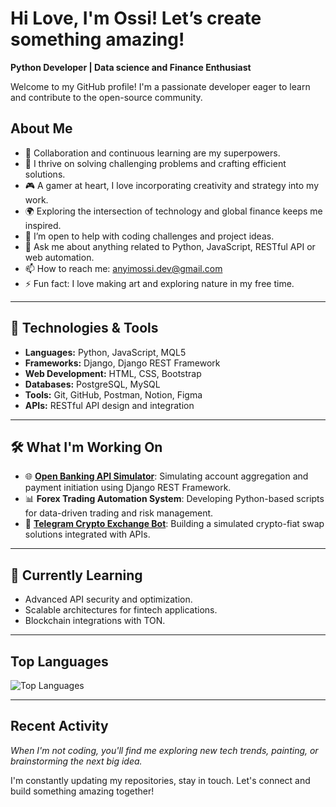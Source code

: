 # Hi Love, I'm Ossi! Let’s create something amazing!

 **Python Developer | Data science and Finance Enthusiast** 

Welcome to my GitHub profile! I'm a passionate developer eager to learn and contribute to the open-source community.

## About Me

- 🤝 Collaboration and continuous learning are my superpowers.
- 🌟 I thrive on solving challenging problems and crafting efficient solutions.  
- 🎮 A gamer at heart, I love incorporating creativity and strategy into my work.  
- 🌍 Exploring the intersection of technology and global finance keeps me inspired.  
- 🤔 I’m open to help with coding challenges and project ideas.
- 💬 Ask me about anything related to Python, JavaScript, RESTful API or web automation.
- 📫 How to reach me: [anyimossi.dev@gmail.com](mailto:anyimossi.dev@gmail.com)
- ⚡ Fun fact: I love making art and exploring nature in my free time.

---

## 🔧 **Technologies & Tools**

- **Languages:** Python, JavaScript, MQL5  
- **Frameworks:** Django, Django REST Framework  
- **Web Development:** HTML, CSS, Bootstrap  
- **Databases:** PostgreSQL, MySQL  
- **Tools:** Git, GitHub, Postman, Notion, Figma  
- **APIs:** RESTful API design and integration  

---

## 🛠️ **What I'm Working On**

- 🌐 **[Open Banking API Simulator](https://github.com/SilverbackOssi/Open-Banking-Api-Simulator)**: Simulating account aggregation and payment initiation using Django REST Framework.
- 📊 **Forex Trading Automation System**: Developing Python-based scripts for data-driven trading and risk management.
- 💼 **[Telegram Crypto Exchange Bot](https://github.com/SilverbackOssi/Telegram_Crypto_Exchange_Simulation)**: Building a simulated crypto-fiat swap solutions integrated with APIs.

---

## 🌱 **Currently Learning**

- Advanced API security and optimization.
- Scalable architectures for fintech applications.
- Blockchain integrations with TON.

---

## Top Languages

![Top Languages](https://github-readme-stats.vercel.app/api/top-langs/?username=SilverbackOssi&layout=compact&theme=radical)

---

## Recent Activity

<!--START_SECTION:activity-->
<!--END_SECTION:activity-->
_When I'm not coding, you'll find me exploring new tech trends, painting, or brainstorming the next big idea._

I'm constantly updating my repositories, stay in touch. Let's connect and build something amazing together!
